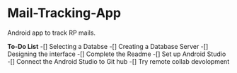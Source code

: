# Mail-Tracking-App
Android app to track RP mails.

<b>To-Do List</b>
  -[] Selecting a Databse
  -[] Creating a Database Server
  -[] Designing the interface
  -[] Complete the Readme
  -[] Set up Android Studio
  -[] Connect the Android Studio to Git hub
  -[] Try remote collab devolopment
